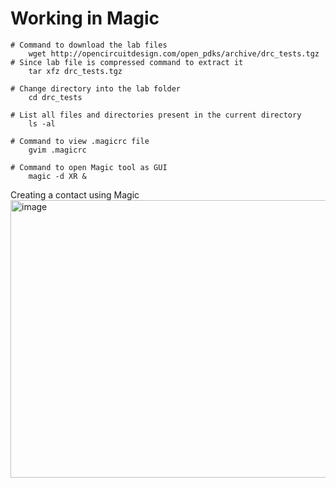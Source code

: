 # Working in Magic
    # Command to download the lab files
        wget http://opencircuitdesign.com/open_pdks/archive/drc_tests.tgz
    # Since lab file is compressed command to extract it
        tar xfz drc_tests.tgz
    
    # Change directory into the lab folder
        cd drc_tests
    
    # List all files and directories present in the current directory
        ls -al
    
    # Command to view .magicrc file
        gvim .magicrc
    
    # Command to open Magic tool as GUI
        magic -d XR &

Creating a contact using Magic
<img width="698" height="444" alt="image" src="https://github.com/user-attachments/assets/d2a27e0a-b1d5-4ab1-bd2a-b1a7947e8c1f" />
